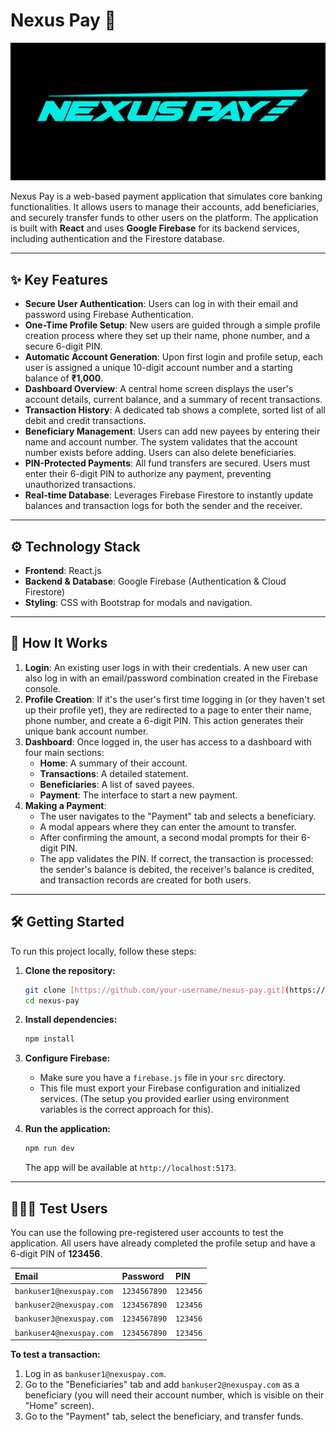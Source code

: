 # Nexus Pay 💸

![Nexus Pay Logo](./src/assets/1.png)

Nexus Pay is a web-based payment application that simulates core banking functionalities. It allows users to manage their accounts, add beneficiaries, and securely transfer funds to other users on the platform. The application is built with **React** and uses **Google Firebase** for its backend services, including authentication and the Firestore database.

---

## ✨ Key Features

- **Secure User Authentication**: Users can log in with their email and password using Firebase Authentication.
- **One-Time Profile Setup**: New users are guided through a simple profile creation process where they set up their name, phone number, and a secure 6-digit PIN.
- **Automatic Account Generation**: Upon first login and profile setup, each user is assigned a unique 10-digit account number and a starting balance of **₹1,000**.
- **Dashboard Overview**: A central home screen displays the user's account details, current balance, and a summary of recent transactions.
- **Transaction History**: A dedicated tab shows a complete, sorted list of all debit and credit transactions.
- **Beneficiary Management**: Users can add new payees by entering their name and account number. The system validates that the account number exists before adding. Users can also delete beneficiaries.
- **PIN-Protected Payments**: All fund transfers are secured. Users must enter their 6-digit PIN to authorize any payment, preventing unauthorized transactions.
- **Real-time Database**: Leverages Firebase Firestore to instantly update balances and transaction logs for both the sender and the receiver.

---

## ⚙️ Technology Stack

- **Frontend**: React.js
- **Backend & Database**: Google Firebase (Authentication & Cloud Firestore)
- **Styling**: CSS with Bootstrap for modals and navigation.

---

## 🚀 How It Works

1.  **Login**: An existing user logs in with their credentials. A new user can also log in with an email/password combination created in the Firebase console.
2.  **Profile Creation**: If it's the user's first time logging in (or they haven't set up their profile yet), they are redirected to a page to enter their name, phone number, and create a 6-digit PIN. This action generates their unique bank account number.
3.  **Dashboard**: Once logged in, the user has access to a dashboard with four main sections:
    - **Home**: A summary of their account.
    - **Transactions**: A detailed statement.
    - **Beneficiaries**: A list of saved payees.
    - **Payment**: The interface to start a new payment.
4.  **Making a Payment**:
    - The user navigates to the "Payment" tab and selects a beneficiary.
    - A modal appears where they can enter the amount to transfer.
    - After confirming the amount, a second modal prompts for their 6-digit PIN.
    - The app validates the PIN. If correct, the transaction is processed: the sender's balance is debited, the receiver's balance is credited, and transaction records are created for both users.

---

## 🛠️ Getting Started

To run this project locally, follow these steps:

1.  **Clone the repository:**

    ```bash
    git clone [https://github.com/your-username/nexus-pay.git](https://github.com/your-username/nexus-pay.git)
    cd nexus-pay
    ```

2.  **Install dependencies:**

    ```bash
    npm install
    ```

3.  **Configure Firebase:**

    - Make sure you have a `firebase.js` file in your `src` directory.
    - This file must export your Firebase configuration and initialized services. (The setup you provided earlier using environment variables is the correct approach for this).

4.  **Run the application:**
    ```bash
    npm run dev
    ```
    The app will be available at `http://localhost:5173`.

---

## 🧑‍🤝‍🧑 Test Users

You can use the following pre-registered user accounts to test the application. All users have already completed the profile setup and have a 6-digit PIN of **123456**.

| Email                    | Password     | PIN      |
| :----------------------- | :----------- | :------- |
| `bankuser1@nexuspay.com` | `1234567890` | `123456` |
| `bankuser2@nexuspay.com` | `1234567890` | `123456` |
| `bankuser3@nexuspay.com` | `1234567890` | `123456` |
| `bankuser4@nexuspay.com` | `1234567890` | `123456` |

**To test a transaction:**

1.  Log in as `bankuser1@nexuspay.com`.
2.  Go to the "Beneficiaries" tab and add `bankuser2@nexuspay.com` as a beneficiary (you will need their account number, which is visible on their "Home" screen).
3.  Go to the "Payment" tab, select the beneficiary, and transfer funds.
